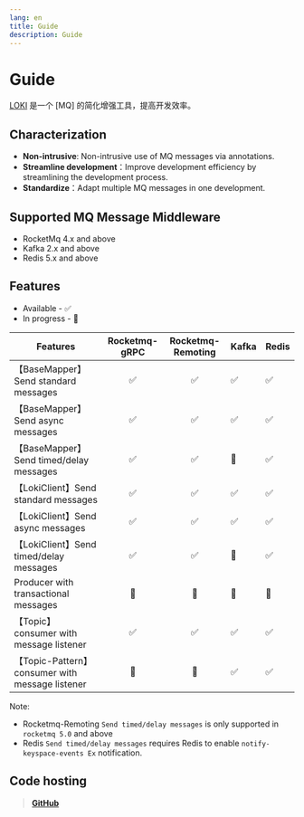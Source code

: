 ```yaml
---
lang: en
title: Guide
description: Guide
---
```

# Guide

[LOKI](https://github.com/guoshiqiufeng/loki) 是一个 [MQ] 的简化增强工具，提高开发效率。

## Characterization

- **Non-intrusive**: Non-intrusive use of MQ messages via annotations.
- **Streamline development**：Improve development efficiency by streamlining the development process.
- **Standardize**：Adapt multiple MQ messages in one development.

## Supported MQ Message Middleware

- RocketMq 4.x and above
- Kafka 2.x and above
- Redis 5.x and above

## Features
* Available - ✅
* In progress - 🚧

| Features                                       | Rocketmq-gRPC | Rocketmq-Remoting | Kafka | Redis |   
|------------------------------------------------|:-------------:|:-----------------:|-------|-------| 
| 【BaseMapper】Send standard messages             |       ✅       |         ✅         | ✅     | ✅     |    
| 【BaseMapper】Send async messages                |       ✅       |         ✅         | ✅     | ✅     |    
| 【BaseMapper】Send timed/delay messages          |       ✅       |        ✅         | 🚧    | ✅    |    
| 【LokiClient】Send standard messages             |       ✅       |         ✅         | ✅     | ✅     |    
| 【LokiClient】Send async messages                |       ✅       |         ✅         | ✅     | ✅     |    
| 【LokiClient】Send timed/delay messages          |       ✅       |        ✅         | 🚧    | ✅    | 
| Producer with transactional messages           |      🚧       |        🚧         | 🚧    | 🚧    |
| 【Topic】 consumer with message listener         |       ✅       |        ✅         | ✅     | ✅     |    
| 【Topic-Pattern】 consumer with message listener |      🚧       |        🚧         | ✅     | ✅     |    

Note:
- Rocketmq-Remoting `Send timed/delay messages` is only supported in `rocketmq 5.0` and above
- Redis `Send timed/delay messages` requires Redis to enable `notify-keyspace-events Ex` notification.

## Code hosting

> **[GitHub](https://github.com/guoshiqiufeng/loki)**
